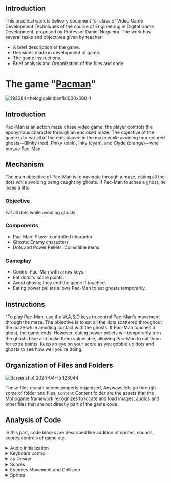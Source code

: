## Introduction
This practical work is delivery document for class of Video Game Development Techniques of the course of Engineering in Digital Game Development, proposed by Professor Daniel Nogueira. The work has several tasks and objectives given by teacher:
* A brief description of the game.
* Decisions made in development of game.
* The game instructions.
* Brief analysis and Organization of the files and code.

# The game "[Pacman](https://github.com/NoanFelipe/Pacman-Monogame-C-?tab=readme-ov-file)"
![192284-thelogicalindianfb1000x600-1](https://github.com/Mnbel555/Pacman-Report/assets/125232753/902aa612-c92a-462e-9150-e153204b1c3f)

## Introduction
Pac-Man is an action maze chase video game; the player controls the eponymous character through an enclosed maze. The objective of the game is to eat all of the dots placed in the maze while avoiding four colored ghosts—Blinky (red), Pinky (pink), Inky (cyan), and Clyde (orange)—who pursue Pac-Man.

## Mechanism 
The main objective of Pac-Man is to navigate through a maze, eating all the dots while avoiding being caught by ghosts. If Pac-Man touches a ghost, he loses a life.

### Objective
Eat all dots while avoiding ghosts.

### Components
- Pac-Man: Player-controlled character
- Ghosts: Enemy characters
- Dots and Power Pellets: Collectible items

### Gameplay
- Control Pac-Man with arrow keys.
- Eat dots to score points.
- Avoid ghosts; they end the game if touched.
- Eating power pellets allows Pac-Man to eat ghosts temporarily.
  
## Instructions 
"To play Pac-Man, use the W,A,S,D keys to control Pac-Man's movement through the maze. The objective is to eat all the dots scattered throughout the maze while avoiding contact with the ghosts. If Pac-Man touches a ghost, the game ends. However, eating power pellets will temporarily turn the ghosts blue and make them vulnerable, allowing Pac-Man to eat them for extra points. Keep an eye on your score as you gobble up dots and ghosts to see how well you're doing.

## Organization of Files and Folders
![Screenshot 2024-04-15 123044](https://github.com/Mnbel555/Pacman-Report/assets/125232753/70dc9aa5-e0aa-4ca9-b2bf-abfbd4dc8ccb)

These files doesnt seems properly organized, Anyways lets go through some of folder and files, `Content`  Content folder are  the  assets  that the  Monogame  framework recognizes  to locate and load images, audios and other files that are not directly part of the game code.

##  Analysis of Code
In this part, code blocks are described like addition of sprites, sounds, scores,controls of game etc.

 <details>
    <summary>Audio Initialization</summary>
 A static class MySounds that declares several SoundEffect fields
   
```csharp
//mySounds.cs
   public static class MySounds
    {
        public static SoundEffect game_start;
        public static SoundEffect munch;
        public static SoundEffectInstance munchInstance;
        public static SoundEffect credit;
        public static SoundEffect death_1;
        public static SoundEffect death_2;
        public static SoundEffect eat_fruit;
        public static SoundEffect eat_ghost;
        public static SoundEffect power_pellet;
        public static SoundEffectInstance power_pellet_instance;
        public static SoundEffect extend;
        public static SoundEffect intermission;
        public static SoundEffect retreating;
        public static SoundEffectInstance retreatingInstance;
        public static SoundEffect siren_1;
        public static SoundEffectInstance siren_1_instance;
        public static SoundEffect siren_2;
        public static SoundEffect siren_3;
        public static SoundEffect siren_4;
        public static SoundEffect siren_5;
    }

```
this code initializes the sound effects by loading them from the content pipeline using the Content.Load<SoundEffect> method

```csharp
//Game1.cs
 MySounds.credit = Content.Load<SoundEffect>("Sounds/credit");
            MySounds.death_1 = Content.Load<SoundEffect>("Sounds/death_1");
            MySounds.death_2 = Content.Load<SoundEffect>("Sounds/death_2");
            MySounds.eat_fruit = Content.Load<SoundEffect>("Sounds/eat_fruit");
            MySounds.eat_ghost = Content.Load<SoundEffect>("Sounds/eat_ghost");
            MySounds.extend = Content.Load<SoundEffect>("Sounds/extend");
            MySounds.game_start = Content.Load<SoundEffect>("Sounds/game_start");
            MySounds.intermission = Content.Load<SoundEffect>("Sounds/intermission");

            MySounds.munch = Content.Load<SoundEffect>("Sounds/munch");
            MySounds.munchInstance = MySounds.munch.CreateInstance();
            MySounds.munchInstance.Volume = 0.35f;
            MySounds.munchInstance.IsLooped = true;

            MySounds.power_pellet = Content.Load<SoundEffect>("Sounds/power_pellet");
            MySounds.power_pellet_instance = MySounds.power_pellet.CreateInstance();
            MySounds.power_pellet_instance.IsLooped = true;

            MySounds.retreating = Content.Load<SoundEffect>("Sounds/retreating");
            MySounds.retreatingInstance = MySounds.retreating.CreateInstance();
            MySounds.retreatingInstance.IsLooped = true;

            MySounds.siren_1 = Content.Load<SoundEffect>("Sounds/siren_1");
            MySounds.siren_1_instance = MySounds.siren_1.CreateInstance();
            MySounds.siren_1_instance.Volume = 0.8f;
            MySounds.siren_1_instance.IsLooped = true;

            MySounds.siren_2 = Content.Load<SoundEffect>("Sounds/siren_2");
            MySounds.siren_3 = Content.Load<SoundEffect>("Sounds/siren_3");
            MySounds.siren_4 = Content.Load<SoundEffect>("Sounds/siren_4");
            MySounds.siren_5 = Content.Load<SoundEffect>("Sounds/siren_5");

```

</details>

<details>
    <summary>Keyboard control</summary>
  
  
It handles the movement controls based on the keys pressed by the player (W, A, S, D keys for Up, Left, Down, Right respectively). Depending on the direction input, Pacman's nextDirection is updated

```csharp
public void Update(GameTime gameTime, Tile[,] tileArray)
{
    KeyboardState kState = Keyboard.GetState();
    float dt = (float)gameTime.ElapsedGameTime.TotalSeconds;
    if (!canMove)
    {
        canMoveTimer += dt;
        if (canMoveTimer >= TimerThreshold)
        {
            canMove = true;
            canMoveTimer = 0;
        }
    }
    playerAnim.Update(gameTime);

    if (kState.IsKeyDown(Keys.D))
    {
        nextDirection = Dir.Right;
    }
    if (kState.IsKeyDown(Keys.A))
    {
        nextDirection = Dir.Left;
    }
    if (kState.IsKeyDown(Keys.W))
    {
        nextDirection = Dir.Up;
    }
    if (kState.IsKeyDown(Keys.S))
    {
        nextDirection = Dir.Down;
    }
```
</details>

<details>
    <summary>ap Design</summary>
  
  
 
The mapDesign array represents the layout of the game board for Pacman. Each number in the array corresponds to a different type of tile or element on the game board.

```csharp
  private int[,] mapDesign = new int[,]{
            { 1,1,1,1,1,1,1,1,1,1,1,1,1,1,1,1,1,1,1,1,1,1,1,1,1,1,1,1},
            { 1,0,0,0,0,0,0,0,0,0,0,0,0,1,1,0,0,0,0,0,0,0,0,0,0,0,0,1},
            { 1,0,1,1,1,1,0,1,1,1,1,1,0,1,1,0,1,1,1,1,1,0,1,1,1,1,0,1},
            { 1,3,1,1,1,1,0,1,1,1,1,1,0,1,1,0,1,1,1,1,1,0,1,1,1,1,3,1},
            { 1,0,1,1,1,1,0,1,1,1,1,1,0,1,1,0,1,1,1,1,1,0,1,1,1,1,0,1},
            { 1,0,0,0,0,0,0,0,0,0,0,0,0,0,0,0,0,0,0,0,0,0,0,0,0,0,0,1},
            { 1,0,1,1,1,1,0,1,1,0,1,1,1,1,1,1,1,1,0,1,1,0,1,1,1,1,0,1},
            { 1,0,1,1,1,1,0,1,1,0,1,1,1,1,1,1,1,1,0,1,1,0,1,1,1,1,0,1},
            { 1,0,0,0,0,0,0,1,1,0,0,0,0,1,1,0,0,0,0,1,1,0,0,0,0,0,0,1},
            { 1,1,1,1,1,1,0,1,1,1,1,1,5,1,1,5,1,1,1,1,1,0,1,1,1,1,1,1},
            { 1,1,1,1,1,1,0,1,1,1,1,1,5,1,1,5,1,1,1,1,1,0,1,1,1,1,1,1},
            { 1,1,1,1,1,1,0,1,1,5,5,5,5,5,5,5,5,5,5,1,1,0,1,1,1,1,1,1},
            { 1,1,1,1,1,1,0,1,1,5,1,1,1,2,2,1,1,1,5,1,1,0,1,1,1,1,1,1},
            { 1,1,1,1,1,1,0,1,1,5,1,2,2,2,2,2,2,1,5,1,1,0,1,1,1,1,1,1},
            { 0,0,0,0,0,0,0,5,5,5,1,2,2,2,2,2,2,1,5,5,5,0,0,0,0,0,0,0},
            { 1,1,1,1,1,1,0,1,1,5,1,2,2,2,2,2,2,1,5,1,1,0,1,1,1,1,1,1},
            { 1,1,1,1,1,1,0,1,1,5,1,1,1,1,1,1,1,1,5,1,1,0,1,1,1,1,1,1},
            { 1,1,1,1,1,1,0,1,1,5,5,5,5,5,5,5,5,5,5,1,1,0,1,1,1,1,1,1},
            { 1,1,1,1,1,1,0,1,1,5,1,1,1,1,1,1,1,1,5,1,1,0,1,1,1,1,1,1},
            { 1,1,1,1,1,1,0,1,1,5,1,1,1,1,1,1,1,1,5,1,1,0,1,1,1,1,1,1},
            { 1,0,0,0,0,0,0,0,0,0,0,0,0,1,1,0,0,0,0,0,0,0,0,0,0,0,0,1},
            { 1,0,1,1,1,1,0,1,1,1,1,1,0,1,1,0,1,1,1,1,1,0,1,1,1,1,0,1},
            { 1,0,1,1,1,1,0,1,1,1,1,1,0,1,1,0,1,1,1,1,1,0,1,1,1,1,0,1},
            { 1,3,0,0,1,1,0,0,0,0,0,0,0,5,5,0,0,0,0,0,0,0,1,1,0,0,3,1},
            { 1,1,1,0,1,1,0,1,1,0,1,1,1,1,1,1,1,1,0,1,1,0,1,1,0,1,1,1},
            { 1,1,1,0,1,1,0,1,1,0,1,1,1,1,1,1,1,1,0,1,1,0,1,1,0,1,1,1},
            { 1,0,0,0,0,0,0,1,1,0,0,0,0,1,1,0,0,0,0,1,1,0,0,0,0,0,0,1},
            { 1,0,1,1,1,1,1,1,1,1,1,1,0,1,1,0,1,1,1,1,1,1,1,1,1,1,0,1},
            { 1,0,1,1,1,1,1,1,1,1,1,1,0,1,1,0,1,1,1,1,1,1,1,1,1,1,0,1},
            { 1,0,0,0,0,0,0,0,0,0,0,0,0,0,0,0,0,0,0,0,0,0,0,0,0,0,0,1},
            { 1,1,1,1,1,1,1,1,1,1,1,1,1,1,1,1,1,1,1,1,1,1,1,1,1,1,1,1}
        };
```
These values are used to define the layout and characteristics of the game board,
* 0: Represents an empty tile where Pacman can move freely.
* 1: Represents a wall or barrier that Pacman cannot pass through.
* 2: Represents a regular snack that Pacman can eat for points.
* 3: Represents the position where Pacman starts.
* 5: Represents a big snack (also known as a power pellet) that Pacman can eat to gain temporary power over the ghosts.

```csharp
public void createGrid() // creates grid that contains Tile objects, which represent 24x24 pixels squares in the game, all with types such as walls, snacks and etc.
        {
            for (int y = 0; y < numberOfTilesY; y++)
            {
                for (int x = 0; x < numberOfTilesX; x++)
                {
                    if (mapDesign[y, x] == 0) // small snack
                    {
                        tileArray[x, y] = new Tile(new Vector2(x * tileWidth, y * tileHeight + Game1.scoreOffSet), Tile.TileType.Snack);
                        tileArray[x, y].isEmpty = false;
                        snackList.Add(new Snack(Snack.SnackType.Small, new Vector2(x * tileWidth, y * tileHeight + Game1.scoreOffSet), new int[] { x, y}));
                    }
                    else if (mapDesign[y, x] == 1) // wall collider
                    {
                        tileArray[x, y] = new Tile(new Vector2(x * tileWidth, y * tileHeight + Game1.scoreOffSet), Tile.TileType.Wall);
                        tileArray[x, y].isEmpty = false;
                    }
                    else if (mapDesign[y, x] == 2) //  ghost house
                    {
                        tileArray[x, y] = new Tile(new Vector2(x * tileWidth, y * tileHeight + Game1.scoreOffSet), Tile.TileType.GhostHouse);
                        tileArray[x, y].isEmpty = false;
                    }
                    else if (mapDesign[y, x] == 3) // big snack
                    {
                        tileArray[x, y] = new Tile(new Vector2(x * tileWidth, y * tileHeight + Game1.scoreOffSet), Tile.TileType.Snack);
                        tileArray[x, y].isEmpty = false;
                        snackList.Add(new Snack(Snack.SnackType.Big, new Vector2(x * tileWidth, y * tileHeight + Game1.scoreOffSet), new int[] { x, y }));
                    }
                    else if (mapDesign[y, x] == 5) // empty
                    {
                        tileArray[x, y] = new Tile(new Vector2(x * tileWidth, y * tileHeight + Game1.scoreOffSet));
                    }
                }
            }
        }

```
</details>

<details>
    <summary>Scores</summary>
  
 In the Snack class constructor, the scoreGain property is set based on the SnackType provided, If the SnackType is Big, the scoreGain is set to 50, otherwise, it's set to 10. gridPosition and gridTile  serve similar purposes, but having both might provide flexibility in how the snack's position is represented or used in the code.

```csharp
public Snack(SnackType newSnackType, Vector2 newPosition, int[] newGridTile)
{
    snackType = newSnackType;
    if (newSnackType == SnackType.Big)
    {
        scoreGain = 50;
        radiusOffSet = 12;
    }
    else
    {
        scoreGain = 10;
        radiusOffSet = 3;
    }
        
    gridPosition = newPosition;
    gridTile = newGridTile;
}

```
                                                                                                                                                  
Here, when an enemy is eaten, the game increments the score based on the ghostScoreMultiplier. This multiplier seems to increase each time a ghost is eaten without Pacman consuming a power pellet. The score values are typical for Pacman: 200 points for the first ghost, 400 for the second, 800 for the third, and 1600 for the fourth.
                                                                                                                                                  
```csharp
public virtual void getEaten()
{
    switch (Game1.gameController.ghostScoreMultiplier)
    {
        case 1:
            Game1.score += 200;
            break;
        case 2:
            Game1.score += 400;
            break;
        case 3:
            Game1.score += 800;
            break;
        case 4:
            Game1.score += 1600;
            break;
    }
    Game1.gameController.ghostScoreMultiplier += 1;
    state = EnemyState.Eaten;
    speed = eatenSpeed;
    timerFrightened = 0;
    MySounds.eat_ghost.Play();
    MySounds.retreatingInstance.Play();
    MySounds.power_pellet_instance.Stop();
    return;
}

```

This line of code draws the score at the position (3, 3) with a font size of 24 and color white                                                                                                                                                                                                                                                                   
```csharp
text.draw(_spriteBatch, "score - " + score, new Vector2(3, 3), 24, Text.Color.White);

```    
</details>

<details>
    <summary>Enemies Movement and Collision</summary>
The decideDirection method is called to determine the direction the enemy should move in useing pathfinding algorithm to find the shortest path to the target position.The method checks the enemy's current state and the position of the player and other ghosts.Based on the state and positions, the method sets the pathToPacMan variable to the shortest path to the target position.
  
```csharp
  public void decideDirection(Vector2 playerTilePos, Dir playerDir, Controller gameController, Vector2 blinkyPos)
        {
            if (!foundpathTile.Equals(currentTile))
            {
                if (state == EnemyState.Scatter)
                {
                    pathToPacMan = Pathfinding.findPath(currentTile, getScatterTargetPosition(), gameController.tileArray, direction);
                } else if (state == EnemyState.Chase)
                {
                    pathToPacMan = Pathfinding.findPath(currentTile, getChaseTargetPosition(playerTilePos, playerDir, gameController.tileArray), gameController.tileArray, direction);
                    if (type == GhostType.Inky)
                    {
                        pathToPacMan = Pathfinding.findPath(currentTile, getChaseTargetPosition(playerTilePos, playerDir, gameController.tileArray, blinkyPos), gameController.tileArray, direction);
                    }
                } else if (state == EnemyState.Frightened)
                {
                    pathToPacMan = Pathfinding.findPath(currentTile, getFrightenedTargetPosition(), gameController.tileArray, direction);
                } else if (state == EnemyState.Eaten)
                {
                    pathToPacMan = Pathfinding.findPath(currentTile, getEatenTargetPosition(), gameController.tileArray, direction);
                }
                foundpathTile = currentTile;
            }


            if (currentTile.Equals(getEatenTargetPosition()) && state == EnemyState.Eaten)
            {
                state = EnemyState.Chase;
                speed = normalSpeed;
                MySounds.power_pellet_instance.Play();
            }
            if (playerTilePos.Equals(currentTile))
            {
                if (state == EnemyState.Frightened)
                {
                    getEaten();
                }
                if (state != EnemyState.Eaten)
                { 
                    colliding = true;
                    return;
                }
            }
            if (pathToPacMan.Count == 0) { return; }

            if (pathToPacMan[0].X > currentTile.X)
            {
                direction = Dir.Right;
                position.Y = gameController.tileArray[(int)currentTile.X, (int)currentTile.Y].Position.Y;
            }
            else if (pathToPacMan[0].X < currentTile.X)
            {
                direction = Dir.Left;
                position.Y = gameController.tileArray[(int)currentTile.X, (int)currentTile.Y].Position.Y;
            }
            else if (pathToPacMan[0].Y > currentTile.Y)
            {
                direction = Dir.Down;
                position.X = gameController.tileArray[(int)currentTile.X, (int)currentTile.Y].Position.X;
            }
            else if (pathToPacMan[0].Y < currentTile.Y)
            {
                direction = Dir.Up;
                position.X = gameController.tileArray[(int)currentTile.X, (int)currentTile.Y].Position.X;
            }
        }

```
The Move method is called to move the enemy to the next position in the path. it updates the enemy's position based on the direction and speed. the method also checks for collisions with the game board and other ghosts.

```csharp
  public void Move(GameTime gameTime, Tile[,] tileArray)
        {
            float dt = (float)gameTime.ElapsedGameTime.TotalSeconds;

            switch (direction)
            {
                case Dir.Right:
                    position.X += speed * dt;
                    if (state == EnemyState.Frightened)
                    {
                        if (timerFrightened > 5)
                        {
                            enemyAnim.setSourceRects(frightenedRectsEnd);
                            break;
                        }
                        enemyAnim.setSourceRects(frightenedRects);
                    }
                    else
                        enemyAnim.setSourceRects(rectsRight);
                    break;

                case Dir.Left:
                    position.X -= speed * dt;
                    if (state == EnemyState.Frightened)
                    {
                        if (timerFrightened > 5)
                        {
                            enemyAnim.setSourceRects(frightenedRectsEnd);
                            break;
                        }
                        enemyAnim.setSourceRects(frightenedRects);
                    }
                    else
                        enemyAnim.setSourceRects(rectsLeft);
                    break;

                case Dir.Down:
                    position.Y += speed * dt;
                    if (state == EnemyState.Frightened)
                    {
                        if (timerFrightened > 5)
                        {
                            enemyAnim.setSourceRects(frightenedRectsEnd);
                            break;
                        }
                        enemyAnim.setSourceRects(frightenedRects);
                    }
                    else
                        enemyAnim.setSourceRects(rectsDown);
                    break;

                case Dir.Up:
                    position.Y -= speed * dt;
                    if (state == EnemyState.Frightened)
                    {
                        if (timerFrightened > 5)
                        {
                            enemyAnim.setSourceRects(frightenedRectsEnd);
                            break;
                        }
                        enemyAnim.setSourceRects(frightenedRects);
                    }
                    else
                        enemyAnim.setSourceRects(rectsUp);
                    break;

                case Dir.None:
                    position = tileArray[(int)currentTile.X, (int)currentTile.Y].Position;
                    break;
            }
        }

```
</details>

<details>
    <summary>Sprites</summary>
This code is loading multiple textures (images) from the content pipeline . These textures include sprites for various game elements such as the player character, debugging indicators, and the Pac-Man logo , similar code is used in various parts of different files in the project.
```csharp
GeneralSprites1 = Content.Load<Texture2D>("SpriteSheets/GeneralSprites1");
            GeneralSprites2 = Content.Load<Texture2D>("SpriteSheets/GeneralSprites2");
            debuggingDot = Content.Load<Texture2D>("SpriteSheets/debuggingDot");
            debugLineX = Content.Load<Texture2D>("SpriteSheets/debugLineX");
            debugLineY = Content.Load<Texture2D>("SpriteSheets/debugLineY");
            playerDebugLineX = Content.Load<Texture2D>("SpriteSheets/playerDebugLineX");
            playerDebugLineY = Content.Load<Texture2D>("SpriteSheets/playerDebugLineY");
            pathfindingDebugLineX = Content.Load<Texture2D>("SpriteSheets/pathfindingDebugLineX");
            pathfindingDebugLineY = Content.Load<Texture2D>("SpriteSheets/pathfindingDebugLineY");
            Menu.setPacmanLogo = Content.Load<Texture2D>("SpriteSheets/pac-man-logo");

```
</details>

